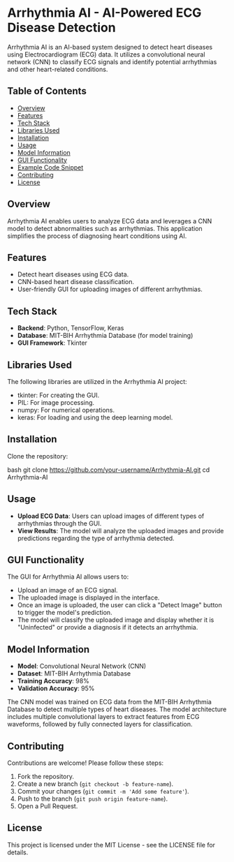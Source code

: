 # Arrhythmia AI - AI-Powered ECG Disease Detection

Arrhythmia AI is an AI-based system designed to detect heart diseases using Electrocardiogram (ECG) data. It utilizes a convolutional neural network (CNN) to classify ECG signals and identify potential arrhythmias and other heart-related conditions.

## Table of Contents
- [Overview](#overview)
- [Features](#features)
- [Tech Stack](#tech-stack)
- [Libraries Used](#libraries-used)
- [Installation](#installation)
- [Usage](#usage)
- [Model Information](#model-information)
- [GUI Functionality](#gui-functionality)
- [Example Code Snippet](#example-code-snippet)
- [Contributing](#contributing)
- [License](#license)

## Overview
Arrhythmia AI enables users to analyze ECG data and leverages a CNN model to detect abnormalities such as arrhythmias. This application simplifies the process of diagnosing heart conditions using AI.

## Features
- Detect heart diseases using ECG data.
- CNN-based heart disease classification.
- User-friendly GUI for uploading images of different arrhythmias.

## Tech Stack
- **Backend**: Python, TensorFlow, Keras
- **Database**: MIT-BIH Arrhythmia Database (for model training)
- **GUI Framework**: Tkinter

## Libraries Used
The following libraries are utilized in the Arrhythmia AI project:

- tkinter: For creating the GUI.
- PIL: For image processing.
- numpy: For numerical operations.
- keras: For loading and using the deep learning model.

## Installation
Clone the repository:

bash
git clone https://github.com/your-username/Arrhythmia-AI.git
cd Arrhythmia-AI

## Usage
- **Upload ECG Data**: Users can upload images of different types of arrhythmias through the GUI.
- **View Results**: The model will analyze the uploaded images and provide predictions regarding the type of arrhythmia detected.

## GUI Functionality
The GUI for Arrhythmia AI allows users to:
- Upload an image of an ECG signal.
- The uploaded image is displayed in the interface.
- Once an image is uploaded, the user can click a "Detect Image" button to trigger the model's prediction.
- The model will classify the uploaded image and display whether it is "Uninfected" or provide a diagnosis if it detects an arrhythmia.

## Model Information
- **Model**: Convolutional Neural Network (CNN)
- **Dataset**: MIT-BIH Arrhythmia Database
- **Training Accuracy**: 98%
- **Validation Accuracy**: 95%

The CNN model was trained on ECG data from the MIT-BIH Arrhythmia Database to detect multiple types of heart diseases. The model architecture includes multiple convolutional layers to extract features from ECG waveforms, followed by fully connected layers for classification.

## Contributing
Contributions are welcome! Please follow these steps:
1. Fork the repository.
2. Create a new branch (`git checkout -b feature-name`).
3. Commit your changes (`git commit -m 'Add some feature'`).
4. Push to the branch (`git push origin feature-name`).
5. Open a Pull Request.

## License
This project is licensed under the MIT License - see the LICENSE file for details.
